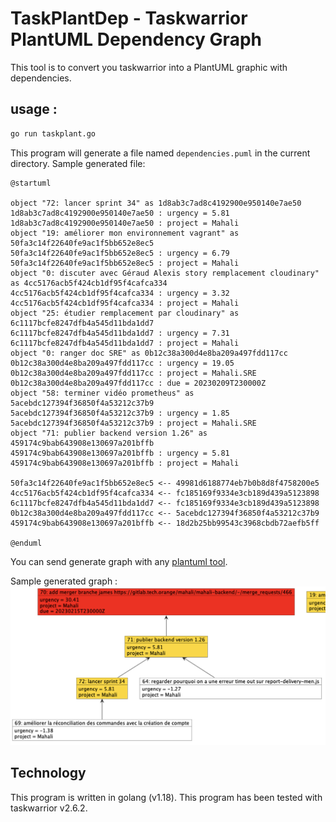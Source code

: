 # TaskPlantDep - Taskwarrior PlantUML Dependency Graph

<!-- vim: set conceallevel=0 :-->

This tool is to convert you taskwarrior into a PlantUML graphic with dependencies.

## usage :

```bash
go run taskplant.go
```

This program will generate a file named `dependencies.puml` in the current directory.
Sample generated file: 

```plantuml
@startuml

object "72: lancer sprint 34" as 1d8ab3c7ad8c4192900e950140e7ae50
1d8ab3c7ad8c4192900e950140e7ae50 : urgency = 5.81
1d8ab3c7ad8c4192900e950140e7ae50 : project = Mahali
object "19: améliorer mon environnement vagrant" as 50fa3c14f22640fe9ac1f5bb652e8ec5
50fa3c14f22640fe9ac1f5bb652e8ec5 : urgency = 6.79
50fa3c14f22640fe9ac1f5bb652e8ec5 : project = Mahali
object "0: discuter avec Géraud Alexis story remplacement cloudinary" as 4cc5176acb5f424cb1df95f4cafca334
4cc5176acb5f424cb1df95f4cafca334 : urgency = 3.32
4cc5176acb5f424cb1df95f4cafca334 : project = Mahali
object "25: étudier remplacement par cloudinary" as 6c1117bcfe8247dfb4a545d11bda1dd7
6c1117bcfe8247dfb4a545d11bda1dd7 : urgency = 7.31
6c1117bcfe8247dfb4a545d11bda1dd7 : project = Mahali
object "0: ranger doc SRE" as 0b12c38a300d4e8ba209a497fdd117cc
0b12c38a300d4e8ba209a497fdd117cc : urgency = 19.05
0b12c38a300d4e8ba209a497fdd117cc : project = Mahali.SRE
0b12c38a300d4e8ba209a497fdd117cc : due = 20230209T230000Z
object "58: terminer vidéo prometheus" as 5acebdc127394f36850f4a53212c37b9
5acebdc127394f36850f4a53212c37b9 : urgency = 1.85
5acebdc127394f36850f4a53212c37b9 : project = Mahali.SRE
object "71: publier backend version 1.26" as 459174c9bab643908e130697a201bffb
459174c9bab643908e130697a201bffb : urgency = 5.81
459174c9bab643908e130697a201bffb : project = Mahali

50fa3c14f22640fe9ac1f5bb652e8ec5 <-- 49981d6188774eb7b0b8d8f4758200e5
4cc5176acb5f424cb1df95f4cafca334 <-- fc185169f9334e3cb189d439a5123898
6c1117bcfe8247dfb4a545d11bda1dd7 <-- fc185169f9334e3cb189d439a5123898
0b12c38a300d4e8ba209a497fdd117cc <-- 5acebdc127394f36850f4a53212c37b9
459174c9bab643908e130697a201bffb <-- 18d2b25bb99543c3968cbdb72aefb5ff

@enduml
```

You can send generate graph with any [plantuml tool](https://plantuml.com/fr/download).

Sample generated graph :
![Sample generated graph](doc/sample.png)

## Technology

This program is written in golang (v1.18).
This program has been tested with taskwarrior v2.6.2.
